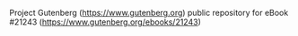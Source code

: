 Project Gutenberg (https://www.gutenberg.org) public repository for eBook #21243 (https://www.gutenberg.org/ebooks/21243)
